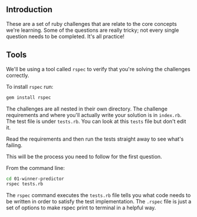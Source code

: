 ## Introduction

These are a set of ruby challenges that are relate to the core concepts we're learning. Some of the questions are really tricky; not every single question needs to be completed. It's all practice!

## Tools

We'll be using a tool called `rspec` to verify that you're solving the challenges correctly.

To install `rspec` run:

```bash 
gem install rspec
```

The challenges are all nested in their own directory. The challenge requirements and where you'll actually write your solution is in `index.rb`. The test file is under `tests.rb`. You can look at this `tests` file but don't edit it.

Read the requirements and then run the tests straight away to see what's failing. 

This will be the process you need to follow for the first question.

From the command line:

```bash
cd 01-winner-predictor
rspec tests.rb
```

The `rspec` command executes the `tests.rb` file tells you what code needs to be written in order to satisfy the test implementation. The `.rspec` file is just a set of options to make rspec print to terminal in a helpful way.